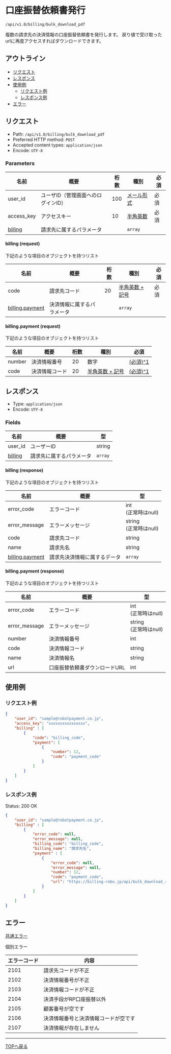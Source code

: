 # 口座振替依頼書発行

`/api/v1.0/billing/bulk_download_pdf`

複数の請求先の決済情報の口座振替依頼書を発行します。
戻り値で受け取ったurlに再度アクセスすればダウンロードできます。

## アウトライン

- [リクエスト](#リクエスト)
- [レスポンス](#レスポンス)
- [使用例](#使用例)
  - [リクエスト例](#リクエスト例)
  - [レスポンス例](#レスポンス例)
- [エラー](#エラー)

## リクエスト
- Path: `/api/v1.0/billing/bulk_download_pdf`
- Preferred HTTP method: `POST`
- Accepted content types: `application/json`
- Encode: `UTF-8`

### Parameters

| 名前                        | 概要                               | 桁数 | 種別                              | 必須 |
| --------------------------- | ---------------------------------- | ---- | --------------------------------- | ---- |
| user_id                     | ユーザID（管理画面へのログインID） | 100  | [メール形式](../../index.md#種別) | 必須 |
| access_key                  | アクセスキー                       | 10   | [半角英数](../../index.md#種別)   | 必須 |
| [billing](#billing-request) | 請求先に属するパラメータ           |      | `array`                  |      |

#### billing (request)

下記のような項目のオブジェクトを持つリスト

| 名前                                       | 概要                       | 桁数 | 種別                                   | 必須 |
| ------------------------------------------ | -------------------------- | ---- | -------------------------------------- | ---- |
| code                                       | 請求先コード               | 20   | [半角英数 + 記号](../../index.md#種別) | 必須 |
| [billing.payment](#billingpayment-request) | 決済情報に属するパラメータ |      | `array`                       |      |

#### billing.payment (request)

下記のような項目のオブジェクトを持つリスト

| 名前   | 概要           | 桁数 | 種別                                   | 必須     |
| ------ | -------------- | ---- | -------------------------------------- | -------- |
| number | 決済情報番号   | 20   | 数字                                   | [(必須)^1](../../index.md#必須) |
| code   | 決済情報コード | 20   | [半角英数 + 記号](../../index.md#種別) | [(必須)^1](../../index.md#必須) |


## レスポンス
- Type: `application/json`
- Encode: `UTF-8`

### Fields

| 名前                         | 概要                     | 型               |
| ---------------------------- | ------------------------ | ---------------- |
| user_id                      | ユーザーID               | string           |
| [billing](#billing-response) | 請求先に属するパラメータ | `array` |

#### billing (response)

下記のような項目のオブジェクトを持つリスト

| 名前                                        | 概要                         | 型                         |
| ------------------------------------------- | ---------------------------- | -------------------------- |
| error_code                                  | エラーコード                 | int <br> (正常時はnull)    |
| error_message                               | エラーメッセージ             | string <br> (正常時はnull) |
| code                                        | 請求先コード                 | string                     |
| name                                        | 請求先名                     | string                     |
| [billing.payment](#billingpayment-response) | 請求先決済情報に属するデータ | `array`           |

#### billing.payment (response)

下記のような項目のオブジェクトを持つリスト

| 名前          | 概要                          | 型                         |
| ------------- | ----------------------------- | -------------------------- |
| error_code    | エラーコード                  | int <br> (正常時はnull)    |
| error_message | エラーメッセージ              | string <br> (正常時はnull) |
| number        | 決済情報番号                  | int                        |
| code          | 決済情報コード                | string                     |
| name          | 決済情報名                    | string                     |
| url           | 口座振替依頼書ダウンロードURL | int                        |


## 使用例

### リクエスト例

```json
{
    "user_id": "sample@robotpayment.co.jp",
    "access_key": "xxxxxxxxxxxxxxxx",
    "billing" : [
        {
            "code": "billing_code",
            "payment": [
                {
                    "number": 12,
                    "code": "payment_code"
                }
            ]
        }
    ]
}
```

### レスポンス例

Status: 200 OK

```json
{
    "user_id": "sample@robotpayment.co.jp",
    "billing" : [
        {
            "error_code": null,
            "error_message": null,
            "billing_code": "billing_code",
            "billing_name": "請求先名",
            "payment" : [
                {
                    "error_code": null,
                    "error_message": null,
                    "number": 12,
                    "code": "payment_code",
                    "url": "https://billing-robo.jp/api/bulk_download_request_form?id=xxx"
                }
            ]
        }
    ]
}
```

## エラー

[共通エラー](../../index.md#共通エラー)

個別エラー

| エラーコード | 内容                                 |
| ------------ | ------------------------------------ |
| 2101         | 請求先コードが不正                   |
| 2102         | 決済情報番号が不正                   |
| 2103         | 決済情報コードが不正                 |
| 2104         | 決済手段がRP口座振替以外             |
| 2105         | 顧客番号が空です                     |
| 2106         | 決済情報番号と決済情報コードが空です |
| 2107         | 決済情報が存在しません               |

----

[TOPへ戻る](../../index.md)
